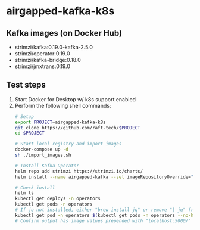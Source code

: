 # airgapped-kafka-k8s

## Kafka images (on Docker Hub)
- strimzi/kafka:0.19.0-kafka-2.5.0
- strimzi/operator:0.19.0
- strimzi/kafka-bridge:0.18.0
- strimzi/jmxtrans:0.19.0

## Test steps
1. Start Docker for Desktop w/ k8s support enabled
2. Perform the following shell commands:
    ``` zsh
    # Setup
    export PROJECT=airgapped-kafka-k8s
    git clone https://github.com/raft-tech/$PROJECT
    cd $PROJECT

    # Start local registry and import images
    docker-compose up -d
    sh ./import_images.sh

    # Install Kafka Operator
    helm repo add strimzi https://strimzi.io/charts/
    helm install --name airgapped-kafka --set imageRepositoryOverride="localhost:5000/strimzi" --create-namespace -n operators strimzi/strimzi-kafka-operator

    # Check install
    helm ls
    kubectl get deploys -n operators
    kubectl get pods -n operators
    # If jq not installed, either "brew install jq" or remove "| jq" from below
    kubectl get pod -n operators $(kubectl get pods -n operators --no-headers -o custom-columns=":metadata.name") -o jsonpath='{$.spec.containers[*].env[3:]}' | jq
    # Confirm output has image values prepended with "localhost:5000/"
    
    ```
